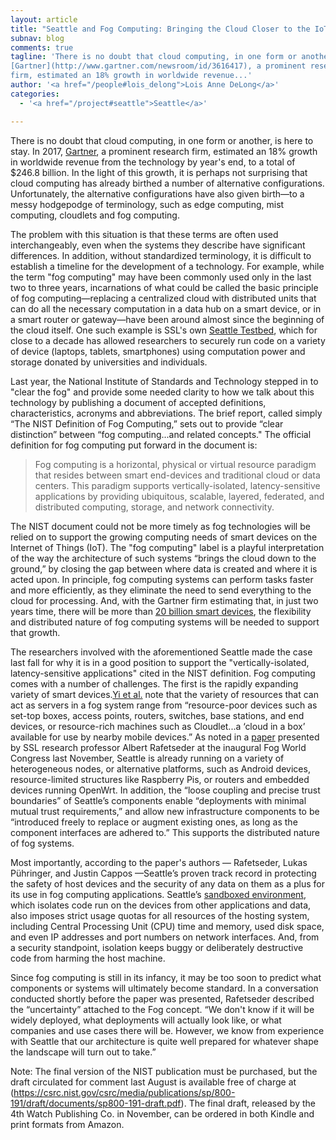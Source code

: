 ```yaml
---
layout: article
title: "Seattle and Fog Computing: Bringing the Cloud Closer to the IoT"
subnav: blog
comments: true
tagline: 'There is no doubt that cloud computing, in one form or another, is here to stay. In 2017,
[Gartner](http://www.gartner.com/newsroom/id/3616417), a prominent research
firm, estimated an 18% growth in worldwide revenue...'
author: '<a href="/people#lois_delong">Lois Anne DeLong</a>'
categories:
  - '<a href="/project#seattle">Seattle</a>'

---  
```

There is no doubt that cloud computing, in one form or another, is here to stay. In 2017,
[Gartner](http://www.gartner.com/newsroom/id/3616417), a prominent research
firm, estimated an 18% growth in worldwide revenue from the technology by year's end,
to a total of $246.8 billion. In the light of this growth, it is perhaps not surprising
that cloud computing has already birthed a number of alternative configurations. Unfortunately,
the alternative configurations have also given birth—to a messy hodgepodge of terminology,
such as edge computing, mist computing, cloudlets and fog computing.

The problem with this situation is that these terms are often used
interchangeably, even when the systems they describe have significant differences.
In addition, without standardized terminology, it is difficult to establish a timeline
for the development of a technology. For example, while the term "fog computing" may have
been commonly used only in the last two to three years, incarnations of what could be called
the basic principle of fog computing—replacing
a centralized cloud with distributed units that
can do all the necessary computation in a data hub on a smart device,
or in a smart router or gateway—have been around almost since the beginning of the
cloud itself. One such example is SSL's own [Seattle Testbed](https://seattle.poly.edu/html/),
which for close to a decade has allowed researchers to securely run
code on a variety of device (laptops, tablets, smartphones) using
computation power and storage donated by universities and individuals.

Last year, the National Institute of Standards and Technology stepped in to "clear
the fog" and provide some needed clarity to how we talk about this technology
by publishing a document of accepted definitions, characteristics, acronyms and
abbreviations. The brief report, called simply “The NIST Definition of Fog Computing,”
sets out to provide “clear distinction” between “fog computing...and related concepts."
The official definition for fog computing put forward in the document is:

>Fog computing is a horizontal, physical or virtual resource paradigm that
>resides between smart end-devices and traditional cloud or data centers.
>This paradigm supports vertically-isolated, latency-sensitive applications
>by providing ubiquitous, scalable, layered, federated, and distributed
>computing, storage, and network connectivity.

The NIST document could not be more timely as fog technologies will be relied on
to support the growing computing needs of smart devices on the Internet of
Things (IoT). The "fog computing" label is a playful interpretation of the way
the architecture of such systems “brings the cloud down to the
ground,” by closing the gap between where data is created and where it is
acted upon. In principle, fog computing systems can perform tasks faster and more
efficiently, as they eliminate the need to send everything to the cloud
for processing. And, with the Gartner firm estimating that, in
just two years time, there will be more than
[20 billion smart devices](http://www.zdnet.com/article/iot-devices-will-outnumber-the-worlds-population-this-year-for-the-first-time/),
the flexibility and distributed nature of fog computing systems
will be needed to support that growth.

The researchers involved with the aforementioned Seattle made the case last
fall for why it is in a good position to support the
"vertically-isolated, latency-sensitive applications" cited in the NIST definition.
Fog computing comes with a number of challenges. The first is the rapidly
expanding variety of smart devices.[Yi et al.](http://www.cs.wm.edu/~syi/publications/mobidata15_1.pdf)
note that the variety of resources that can act as servers in a fog system range
from “resource-poor devices such as set-top boxes, access points, routers, switches,
base stations, and end devices, or resource-rich machines such as
Cloudlet...a ‘cloud in a box’ available for use by nearby mobile devices.” As noted in a [paper](https://github.com/aaaaalbert/fogwc/raw/SUBMITTED/paper.pdf)
presented by SSL research professor Albert Rafetseder at the inaugural Fog World
Congress last November, Seattle is already running on
a variety of heterogeneous nodes, or alternative platforms, such as Android devices,
resource-limited structures like Raspberry Pis, or routers and embedded devices
running OpenWrt. In addition, the “loose coupling and
precise trust boundaries” of Seattle’s components enable “deployments with
minimal mutual trust requirements,” and allow new infrastructure components
to be “introduced freely to replace or augment existing ones, as long as
the component interfaces are adhered to.” This supports the distributed nature
of fog systems.

Most importantly, according to the paper's authors — Rafetseder, Lukas Pühringer,
and Justin Cappos —Seattle’s proven track record in protecting the safety of host
devices and the security of any data on them as a plus for its use in fog computing
applications. Seattle’s [sandboxed environment](https://github.com/SeattleTestbed/repy_v2/blob/master/README.md),
which isolates code run on the devices from other applications and data,
also imposes strict usage quotas for all resources of the hosting system,
including Central Processing Unit (CPU) time and memory, used disk space,
and even IP addresses and port numbers on network interfaces. And, from a
security standpoint, isolation keeps buggy or deliberately destructive code
from harming the host machine.

Since fog computing is still in its infancy, it may be too soon to predict
what components or systems will ultimately become standard. In a conversation
conducted shortly before the paper was presented, Rafetseder described the
“uncertainty” attached to the Fog concept.  “We don't know if it will be widely
deployed, what deployments will actually look like, or what companies and use
cases there will be. However, we know from experience with Seattle that our
architecture is quite well prepared for whatever shape the landscape will turn out to take.”

Note: The final version of the NIST publication must be purchased, but the
draft circulated for comment last August is available free of charge at (https://csrc.nist.gov/csrc/media/publications/sp/800-191/draft/documents/sp800-191-draft.pdf).
The final draft, released by the 4th Watch Publishing Co. in November, can be
ordered in both Kindle and print formats from Amazon.
